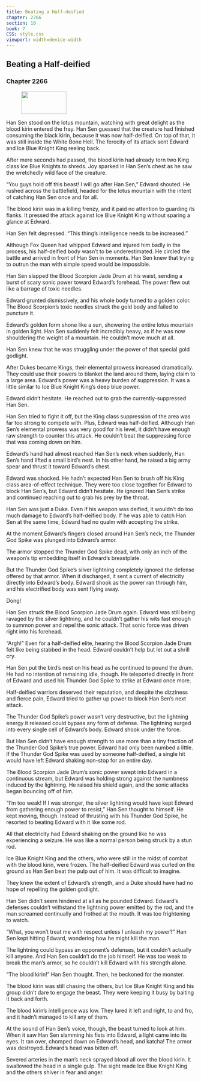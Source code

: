 ```yaml
---
title: Beating a Half-deified
chapter: 2266
section: 10
book: 7
CSS: style.css
viewport: width=device-width
---
```


## Beating a Half-deified

### Chapter 2266

<figure>
	<img src="../Images/gem.gif" alt="" id="gem" width="120" height="60" />
</figure>

Han Sen stood on the lotus mountain, watching with great delight as the blood kirin entered the fray. Han Sen guessed that the creature had finished consuming the black kirin, because it was now half-deified. On top of that, it was still inside the White Bone Hell. The ferocity of its attack sent Edward and Ice Blue Knight King reeling back.

After mere seconds had passed, the blood kirin had already torn two King class Ice Blue Knights to shreds. Joy sparked in Han Sen’s chest as he saw the wretchedly wild face of the creature.

“You guys hold off this beast! I will go after Han Sen,” Edward shouted. He rushed across the battlefield, headed for the lotus mountain with the intent of catching Han Sen once and for all.

The blood kirin was in a killing frenzy, and it paid no attention to guarding its flanks. It pressed the attack against Ice Blue Knight King without sparing a glance at Edward.

Han Sen felt depressed. “This thing’s intelligence needs to be increased.”

Although Fox Queen had whipped Edward and injured him badly in the process, his half-deified body wasn’t to be underestimated. He circled the battle and arrived in front of Han Sen in moments. Han Sen knew that trying to outrun the man with simple speed would be impossible.

Han Sen slapped the Blood Scorpion Jade Drum at his waist, sending a burst of scary sonic power toward Edward’s forehead. The power flew out like a barrage of toxic needles.

Edward grunted dismissively, and his whole body turned to a golden color. The Blood Scorpion’s toxic needles struck the gold body and failed to puncture it.

Edward’s golden form shone like a sun, showering the entire lotus mountain in golden light. Han Sen suddenly felt incredibly heavy, as if he was now shouldering the weight of a mountain. He couldn’t move much at all.

Han Sen knew that he was struggling under the power of that special gold godlight.

After Dukes became Kings, their elemental prowess increased dramatically. They could use their powers to blanket the land around them, laying claim to a large area. Edward’s power was a heavy burden of suppression. It was a little similar to Ice Blue Knight King’s deep blue power.

Edward didn’t hesitate. He reached out to grab the currently-suppressed Han Sen.

Han Sen tried to fight it off, but the King class suppression of the area was far too strong to compete with. Plus, Edward was half-deified. Although Han Sen’s elemental prowess was very good for his level, it didn’t have enough raw strength to counter this attack. He couldn’t beat the suppressing force that was coming down on him.

Edward’s hand had almost reached Han Sen’s neck when suddenly, Han Sen’s hand lifted a small bird’s nest. In his other hand, he raised a big army spear and thrust it toward Edward’s chest.

Edward was shocked. He hadn’t expected Han Sen to brush off his King class area-of-effect technique. They were too close together for Edward to block Han Sen’s, but Edward didn’t hesitate. He ignored Han Sen’s strike and continued reaching out to grab his prey by the throat.

Han Sen was just a Duke. Even if his weapon was deified, it wouldn’t do too much damage to Edward’s half-deified body. If he was able to catch Han Sen at the same time, Edward had no qualm with accepting the strike.

At the moment Edward’s fingers closed around Han Sen’s neck, the Thunder God Spike was plunged into Edward’s armor.

The armor stopped the Thunder God Spike dead, with only an inch of the weapon’s tip embedding itself in Edward’s breastplate.

But the Thunder God Spike’s silver lightning completely ignored the defense offered by that armor. When it discharged, it sent a current of electricity directly into Edward’s body. Edward shook as the power ran through him, and his electrified body was sent flying away.

Dong!

Han Sen struck the Blood Scorpion Jade Drum again. Edward was still being ravaged by the silver lightning, and he couldn’t gather his wits fast enough to summon power and repel the sonic attack. That sonic force was driven right into his forehead.

“Argh!” Even for a half-deified elite, hearing the Blood Scorpion Jade Drum felt like being stabbed in the head. Edward couldn’t help but let out a shrill cry.

Han Sen put the bird’s nest on his head as he continued to pound the drum. He had no intention of remaining idle, though. He teleported directly in front of Edward and used his Thunder God Spike to strike at Edward once more.

Half-deified warriors deserved their reputation, and despite the dizziness and fierce pain, Edward tried to gather up power to block Han Sen’s next attack.

The Thunder God Spike’s power wasn’t very destructive, but the lightning energy it released could bypass any form of defense. The lightning surged into every single cell of Edward’s body. Edward shook under the force.

But Han Sen didn’t have enough strength to use more than a tiny fraction of the Thunder God Spike’s true power. Edward had only been numbed a little. If the Thunder God Spike was used by someone half-deified, a single hit would have left Edward shaking non-stop for an entire day.

The Blood Scorpion Jade Drum’s sonic power swept into Edward in a continuous stream, but Edward was holding strong against the numbness induced by the lightning. He raised his shield again, and the sonic attacks began bouncing off of him.

“I’m too weak! If I was stronger, the silver lightning would have kept Edward from gathering enough power to resist,” Han Sen thought to himself. He kept moving, though. Instead of thrusting with his Thunder God Spike, he resorted to beating Edward with it like some rod.

All that electricity had Edward shaking on the ground like he was experiencing a seizure. He was like a normal person being struck by a stun rod.

Ice Blue Knight King and the others, who were still in the midst of combat with the blood kirin, were frozen. The half-deified Edward was curled on the ground as Han Sen beat the pulp out of him. It was difficult to imagine.

They knew the extent of Edward’s strength, and a Duke should have had no hope of repelling the golden godlight.

Han Sen didn’t seem hindered at all as he pounded Edward. Edward’s defenses couldn’t withstand the lightning power emitted by the rod, and the man screamed continually and frothed at the mouth. It was too frightening to watch.

“What, you won’t treat me with respect unless I unleash my power?” Han Sen kept hitting Edward, wondering how he might kill the man.

The lightning could bypass an opponent’s defenses, but it couldn’t actually kill anyone. And Han Sen couldn’t do the job himself. He was too weak to break the man’s armor, so he couldn’t kill Edward with his strength alone.

“The blood kirin!” Han Sen thought. Then, he beckoned for the monster.

The blood kirin was still chasing the others, but Ice Blue Knight King and his group didn’t dare to engage the beast. They were keeping it busy by baiting it back and forth.

The blood kirin’s intelligence was low. They lured it left and right, to and fro, and it hadn’t managed to kill any of them.

At the sound of Han Sen’s voice, though, the beast turned to look at him. When it saw Han Sen slamming his fists into Edward, a light came into its eyes. It ran over, chomped down on Edward’s head, and katcha! The armor was destroyed. Edward’s head was bitten off.

Severed arteries in the man’s neck sprayed blood all over the blood kirin. It swallowed the head in a single gulp. The sight made Ice Blue Knight King and the others shiver in fear and anger.